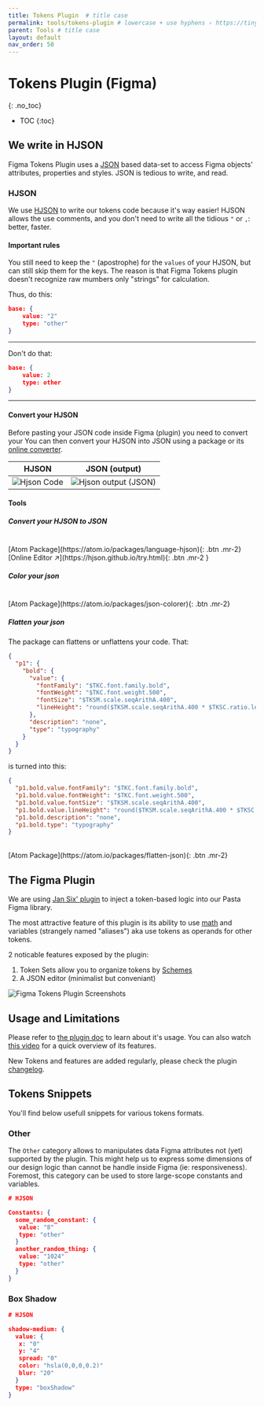 ```yaml
---
title: Tokens Plugin  # title case
permalink: tools/tokens-plugin # lowercase + use hyphens › https://tinyurl.com/27kmc4rb
parent: Tools # title case
layout: default
nav_order: 50
---
```


# Tokens Plugin (Figma)
{: .no_toc}
<!-- ↑ skips H1 inside TOC -->

- TOC
{:toc}

## We write in HJSON

Figma Tokens Plugin uses a [JSON](https://en.wikipedia.org/wiki/JSON) based data-set to access Figma objects' attributes, properties and styles. JSON is tedious to write, and read.

### HJSON

We use [HJSON](https://hjson.github.io/) to write our tokens code because it's way easier! HJSON allows the use comments, and you don't need to write all the tidious  `"` or `,`: better, faster.

#### Important rules

You still need to keep the `"` (apostrophe) for the `values` of your HJSON, but can still skip them for the keys. The reason is that Figma Tokens plugin doesn't recognize raw mumbers only "strings" for calculation.

Thus, do this:

```json
base: {
    value: "2"
    type: "other"
}
```
<hr class="dd-do">

Don't do that:

```json
base: {
    value: 2
    type: other
}
```
<hr class="dd-dont">

#### Convert your HJSON


Before pasting your JSON code inside Figma (plugin) you need to convert your You can then convert your HJSON into JSON using a package or its [online converter](https://hjson.github.io/try.html).

<table class="layoutOnly">
<thead>
  <tr>
    <th>HJSON</th>
    <th>JSON (output)</th>
  </tr>
</thead>
<tbody>
  <tr>
    <td><img src="{{site.baseurl}}/assets/images/YPL-DOC-HJSON-01.png" alt="Hjson Code"></td>
    <td><img src="{{site.baseurl}}/assets/images/YPL-DOC-HJSON-02.png" alt="Hjson output (JSON)"></td>
  </tr>
</tbody>
</table>


#### Tools

##### Convert your HJSON to JSON
<br>
[Atom Package](https://atom.io/packages/language-hjson){: .btn .mr-2}
[Online Editor ↗](https://hjson.github.io/try.html){: .btn .mr-2 }

<!-- [Sublime Text](https://github.com/hjson/sublime-hjson){: .btn .mr-2 }
[Visual Studio](https://marketplace.visualstudio.com/items?itemName=laktak.hjson){: .btn } -->

##### Color your json
<br>
[Atom Package](https://atom.io/packages/json-colorer){: .btn .mr-2}

##### Flatten your json

The package can flattens or unflattens your code. That:

```json
{
  "p1": {
    "bold": {
      "value": {
        "fontFamily": "$TKC.font.family.bold",
        "fontWeight": "$TKC.font.weight.500",
        "fontSize": "$TKSM.scale.seqArithA.400",
        "lineHeight": "round($TKSM.scale.seqArithA.400 * $TKSC.ratio.leading.large)"
      },
      "description": "none",
      "type": "typography"
    }
  }
}
```
is turned into this:

```json
{
  "p1.bold.value.fontFamily": "$TKC.font.family.bold",
  "p1.bold.value.fontWeight": "$TKC.font.weight.500",
  "p1.bold.value.fontSize": "$TKSM.scale.seqArithA.400",
  "p1.bold.value.lineHeight": "round($TKSM.scale.seqArithA.400 * $TKSC.ratio.leading.large)",
  "p1.bold.description": "none",
  "p1.bold.type": "typography"
}
```


<br>
[Atom Package](https://atom.io/packages/flatten-json){: .btn .mr-2}





## The Figma Plugin

We are using [Jan Six' plugin](https://jansix.at/resources/figma-tokens) to inject a token-based logic into our Pasta Figma library.


The most attractive feature of this plugin is its ability to use [math](https://github.com/six7/figma-tokens/issues/192) and variables (strangely named "aliases") aka use tokens as operands for other tokens.

2 noticable features exposed by the plugin:

1. Token Sets allow you to organize tokens by [Schemes]({{site.baseurl}}/Foundation.html#schemes)
2. A JSON editor (minimalist but conveniant)

![Figma Tokens Plugin Screenshots]({{site.baseurl}}/assets/images/YPL-DOC-FigmaTokensPlugin-001.png)


## Usage and Limitations

Please refer to [the plugin doc](https://docs.tokens.studio/) to learn about it's usage.
You can also watch [this video](https://www.designsystemtalks.com/talks/design-tokens-in-figma-how-to-get-started-today) for a quick overview of its features.

<!-- ### Available Tokens · Aug 20 2021

| Figma Tokens||
| --- | --- |
| Size | Font Sizes |
| Space | Colors |
| Border Radius | Border Width |
| Border Width | Opacity |
| Box Shadow | Typography |
| Font Families | Font Weights |
| Line Heights | Letter Spacing |
| Paragraph Spacing | Other | -->

New Tokens and features are added regularly, please check the plugin [changelog](https://docs.tokens.studio/changelog).

## Tokens Snippets

You'll find below usefull snippets for various tokens formats.

### Other

The `Other` category allows to manipulates data Figma attributes not (yet) supported by the plugin.
This might help us to express some dimensions of our design logic than cannot be handle inside Figma (ie: responsiveness).
Foremost, this category can be used to store large-scope constants and variables.

```json
# HJSON

Constants: {
  some_random_constant: {
   value: "8"
   type: "other"
  }
  another_random_thing: {
   value: "1024"
   type: "other"
  }
}
```

### Box Shadow

```json
# HJSON

shadow-medium: {
  value: {
   x: "0"
   y: "4"
   spread: "0"
   color: "hsla(0,0,0,0.2)"
   blur: "20"
  }
  type: "boxShadow"
}
```
